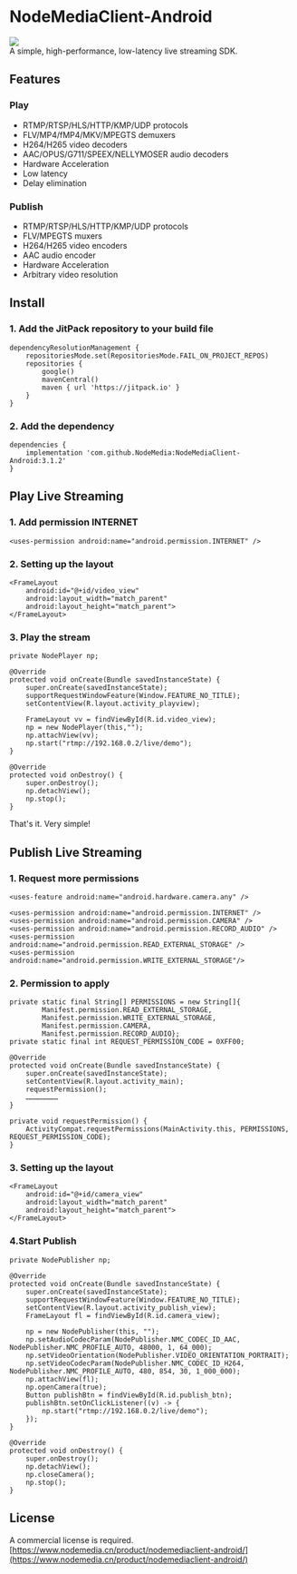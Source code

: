# NodeMediaClient-Android
[![](https://jitpack.io/v/NodeMedia/NodeMediaClient-Android.svg)](https://jitpack.io/#NodeMedia/NodeMediaClient-Android)   
A simple, high-performance, low-latency live streaming SDK.

## Features
### Play
* RTMP/RTSP/HLS/HTTP/KMP/UDP protocols
* FLV/MP4/fMP4/MKV/MPEGTS demuxers
* H264/H265 video decoders
* AAC/OPUS/G711/SPEEX/NELLYMOSER audio decoders
* Hardware Acceleration
* Low latency
* Delay elimination

### Publish
* RTMP/RTSP/HLS/HTTP/KMP/UDP protocols
* FLV/MPEGTS muxers
* H264/H265 video encoders 
* AAC audio encoder
* Hardware Acceleration
* Arbitrary video resolution

## Install
### 1. Add the JitPack repository to your build file
```
dependencyResolutionManagement {
    repositoriesMode.set(RepositoriesMode.FAIL_ON_PROJECT_REPOS)
    repositories {
        google()
        mavenCentral()
        maven { url 'https://jitpack.io' }
    }
}
```

### 2. Add the dependency
```
dependencies {
    implementation 'com.github.NodeMedia:NodeMediaClient-Android:3.1.2'
}
```

## Play Live Streaming

### 1. Add permission INTERNET
```
<uses-permission android:name="android.permission.INTERNET" />
```

### 2. Setting up the layout
```
<FrameLayout
    android:id="@+id/video_view"
    android:layout_width="match_parent"
    android:layout_height="match_parent">
</FrameLayout>
```

### 3. Play the stream
```
private NodePlayer np;
    
@Override
protected void onCreate(Bundle savedInstanceState) {
    super.onCreate(savedInstanceState);
    supportRequestWindowFeature(Window.FEATURE_NO_TITLE);
    setContentView(R.layout.activity_playview);

    FrameLayout vv = findViewById(R.id.video_view);
    np = new NodePlayer(this,"");
    np.attachView(vv);
    np.start("rtmp://192.168.0.2/live/demo");
}
    
@Override
protected void onDestroy() {
    super.onDestroy();
    np.detachView();
    np.stop();
}
```
That's it. Very simple!


## Publish Live Streaming
### 1. Request more permissions
```
<uses-feature android:name="android.hardware.camera.any" />

<uses-permission android:name="android.permission.INTERNET" />
<uses-permission android:name="android.permission.CAMERA" />
<uses-permission android:name="android.permission.RECORD_AUDIO" />
<uses-permission android:name="android.permission.READ_EXTERNAL_STORAGE" />
<uses-permission android:name="android.permission.WRITE_EXTERNAL_STORAGE"/>
```

### 2. Permission to apply
```
private static final String[] PERMISSIONS = new String[]{
        Manifest.permission.READ_EXTERNAL_STORAGE,
        Manifest.permission.WRITE_EXTERNAL_STORAGE,
        Manifest.permission.CAMERA,
        Manifest.permission.RECORD_AUDIO};
private static final int REQUEST_PERMISSION_CODE = 0XFF00;

@Override
protected void onCreate(Bundle savedInstanceState) {
    super.onCreate(savedInstanceState);
    setContentView(R.layout.activity_main);
    requestPermission();
    ……………………
}

private void requestPermission() {
    ActivityCompat.requestPermissions(MainActivity.this, PERMISSIONS, REQUEST_PERMISSION_CODE);
}

```

### 3. Setting up the layout
```
<FrameLayout
    android:id="@+id/camera_view"
    android:layout_width="match_parent"
    android:layout_height="match_parent">
</FrameLayout>
```

### 4.Start Publish
```
private NodePublisher np;

@Override
protected void onCreate(Bundle savedInstanceState) {
    super.onCreate(savedInstanceState);
    supportRequestWindowFeature(Window.FEATURE_NO_TITLE);
    setContentView(R.layout.activity_publish_view);
    FrameLayout fl = findViewById(R.id.camera_view);

    np = new NodePublisher(this, "");
    np.setAudioCodecParam(NodePublisher.NMC_CODEC_ID_AAC, NodePublisher.NMC_PROFILE_AUTO, 48000, 1, 64_000);
    np.setVideoOrientation(NodePublisher.VIDEO_ORIENTATION_PORTRAIT);
    np.setVideoCodecParam(NodePublisher.NMC_CODEC_ID_H264, NodePublisher.NMC_PROFILE_AUTO, 480, 854, 30, 1_000_000);
    np.attachView(fl);
    np.openCamera(true);
    Button publishBtn = findViewById(R.id.publish_btn);
    publishBtn.setOnClickListener((v) -> {
        np.start("rtmp://192.168.0.2/live/demo");
    });
}

@Override
protected void onDestroy() {
    super.onDestroy();
    np.detachView();
    np.closeCamera();
    np.stop();
}
```

## License
A commercial license is required.  
[https://www.nodemedia.cn/product/nodemediaclient-android/](https://www.nodemedia.cn/product/nodemediaclient-android/)
